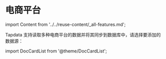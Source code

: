# 电商平台
import Content from '../../reuse-content/_all-features.md';

<Content />

Tapdata 支持读取多种电商平台的数据并将其同步到数据库中，请选择要添加的数据源：

import DocCardList from '@theme/DocCardList';

<DocCardList />
